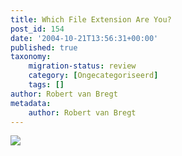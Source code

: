 ```yaml
---
title: Which File Extension Are You?
post_id: 154
date: '2004-10-21T13:56:31+00:00'
published: true
taxonomy:
    migration-status: review
    category: [Ongecategoriseerd]
    tags: []
author: Robert van Bregt
metadata:
    author: Robert van Bregt
---
```

[![](https://www.bbspot.com/Images/News_Features/2004/10/file_extensions/pdf.jpg)](https://www.bbspot.com/News/2004/10/extension_quiz.php)